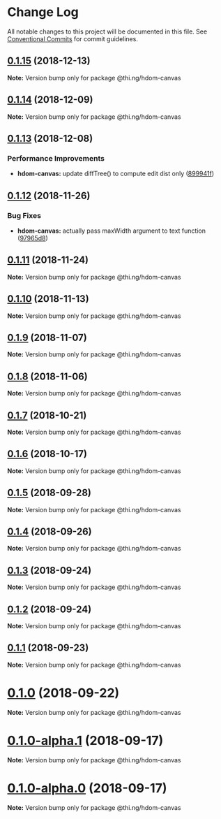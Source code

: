 # Change Log

All notable changes to this project will be documented in this file.
See [Conventional Commits](https://conventionalcommits.org) for commit guidelines.

## [0.1.15](https://github.com/thi-ng/umbrella/compare/@thi.ng/hdom-canvas@0.1.14...@thi.ng/hdom-canvas@0.1.15) (2018-12-13)

**Note:** Version bump only for package @thi.ng/hdom-canvas





## [0.1.14](https://github.com/thi-ng/umbrella/compare/@thi.ng/hdom-canvas@0.1.13...@thi.ng/hdom-canvas@0.1.14) (2018-12-09)

**Note:** Version bump only for package @thi.ng/hdom-canvas





## [0.1.13](https://github.com/thi-ng/umbrella/compare/@thi.ng/hdom-canvas@0.1.12...@thi.ng/hdom-canvas@0.1.13) (2018-12-08)


### Performance Improvements

* **hdom-canvas:** update diffTree() to compute edit dist only ([899941f](https://github.com/thi-ng/umbrella/commit/899941f))





## [0.1.12](https://github.com/thi-ng/umbrella/compare/@thi.ng/hdom-canvas@0.1.11...@thi.ng/hdom-canvas@0.1.12) (2018-11-26)


### Bug Fixes

* **hdom-canvas:** actually pass maxWidth argument to text function ([97965d8](https://github.com/thi-ng/umbrella/commit/97965d8))





## [0.1.11](https://github.com/thi-ng/umbrella/compare/@thi.ng/hdom-canvas@0.1.10...@thi.ng/hdom-canvas@0.1.11) (2018-11-24)

**Note:** Version bump only for package @thi.ng/hdom-canvas





## [0.1.10](https://github.com/thi-ng/umbrella/compare/@thi.ng/hdom-canvas@0.1.9...@thi.ng/hdom-canvas@0.1.10) (2018-11-13)

**Note:** Version bump only for package @thi.ng/hdom-canvas





## [0.1.9](https://github.com/thi-ng/umbrella/compare/@thi.ng/hdom-canvas@0.1.8...@thi.ng/hdom-canvas@0.1.9) (2018-11-07)

**Note:** Version bump only for package @thi.ng/hdom-canvas





## [0.1.8](https://github.com/thi-ng/umbrella/compare/@thi.ng/hdom-canvas@0.1.7...@thi.ng/hdom-canvas@0.1.8) (2018-11-06)

**Note:** Version bump only for package @thi.ng/hdom-canvas





## [0.1.7](https://github.com/thi-ng/umbrella/compare/@thi.ng/hdom-canvas@0.1.6...@thi.ng/hdom-canvas@0.1.7) (2018-10-21)

**Note:** Version bump only for package @thi.ng/hdom-canvas





## [0.1.6](https://github.com/thi-ng/umbrella/compare/@thi.ng/hdom-canvas@0.1.5...@thi.ng/hdom-canvas@0.1.6) (2018-10-17)

**Note:** Version bump only for package @thi.ng/hdom-canvas





<a name="0.1.5"></a>
## [0.1.5](https://github.com/thi-ng/umbrella/compare/@thi.ng/hdom-canvas@0.1.4...@thi.ng/hdom-canvas@0.1.5) (2018-09-28)

**Note:** Version bump only for package @thi.ng/hdom-canvas





<a name="0.1.4"></a>
## [0.1.4](https://github.com/thi-ng/umbrella/compare/@thi.ng/hdom-canvas@0.1.3...@thi.ng/hdom-canvas@0.1.4) (2018-09-26)

**Note:** Version bump only for package @thi.ng/hdom-canvas





<a name="0.1.3"></a>
## [0.1.3](https://github.com/thi-ng/umbrella/compare/@thi.ng/hdom-canvas@0.1.2...@thi.ng/hdom-canvas@0.1.3) (2018-09-24)

**Note:** Version bump only for package @thi.ng/hdom-canvas





<a name="0.1.2"></a>
## [0.1.2](https://github.com/thi-ng/umbrella/compare/@thi.ng/hdom-canvas@0.1.1...@thi.ng/hdom-canvas@0.1.2) (2018-09-24)

**Note:** Version bump only for package @thi.ng/hdom-canvas





<a name="0.1.1"></a>
## [0.1.1](https://github.com/thi-ng/umbrella/compare/@thi.ng/hdom-canvas@0.1.0...@thi.ng/hdom-canvas@0.1.1) (2018-09-23)

**Note:** Version bump only for package @thi.ng/hdom-canvas





<a name="0.1.0"></a>
# [0.1.0](https://github.com/thi-ng/umbrella/compare/@thi.ng/hdom-canvas@0.1.0-alpha.1...@thi.ng/hdom-canvas@0.1.0) (2018-09-22)

**Note:** Version bump only for package @thi.ng/hdom-canvas





<a name="0.1.0-alpha.1"></a>
# [0.1.0-alpha.1](https://github.com/thi-ng/umbrella/compare/@thi.ng/hdom-canvas@0.1.0-alpha.0...@thi.ng/hdom-canvas@0.1.0-alpha.1) (2018-09-17)

**Note:** Version bump only for package @thi.ng/hdom-canvas





<a name="0.1.0-alpha.0"></a>
# [0.1.0-alpha.0](https://github.com/thi-ng/umbrella/compare/@thi.ng/hdom-canvas@0.1.0-alpha...@thi.ng/hdom-canvas@0.1.0-alpha.0) (2018-09-17)

**Note:** Version bump only for package @thi.ng/hdom-canvas
